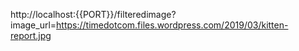 

http://localhost:{{PORT}}/filteredimage?image_url=https://timedotcom.files.wordpress.com/2019/03/kitten-report.jpg
